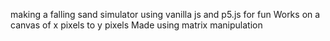 making a falling sand simulator using vanilla js and p5.js for fun
Works on a canvas of x pixels to y pixels
Made using matrix manipulation
